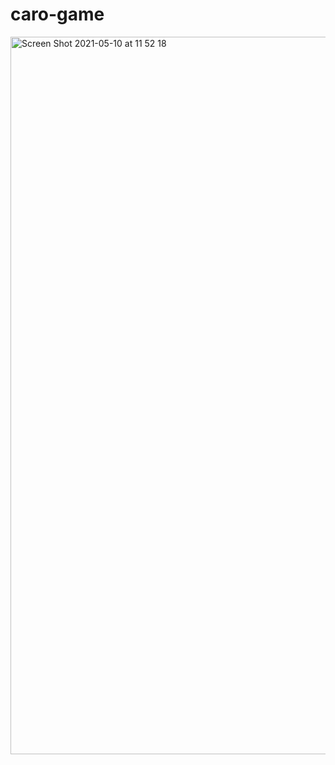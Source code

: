# caro-game

<img width="1148" alt="Screen Shot 2021-05-10 at 11 52 18" src="https://user-images.githubusercontent.com/50744056/117607575-75802b00-b186-11eb-86a9-214dffbb3352.png">
